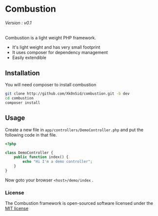 Combustion
=========
###### Version : v0.1

Combustion is a light weight PHP framework.

  - It's light weight and has very small footprint
  - It uses composer for dependency management
  - Easily extendible

Installation
--------------

You will need composer to install combustion

```sh
git clone http://github.com/Xk0nSid/combustion.git -b dev
cd combustion
composer install
```

Usage
------
Create a new file in `app/controllers/DemoController.php` and put the following code in that file.
```php
<?php

class DemoController {
    public function index() {
        echo "Hi I'm a demo controller";
    }
}
```
Now goto your browser `<host>/demo/index` .

### License

The Combustion framework is open-sourced software licensed under the [MIT license](http://opensource.org/licenses/MIT)
